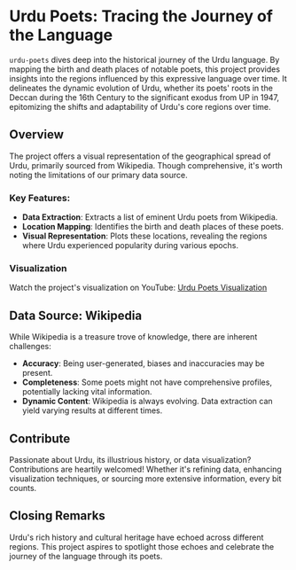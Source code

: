 # Urdu Poets: Tracing the Journey of the Language

`urdu-poets` dives deep into the historical journey of the Urdu language. By mapping the birth and death places of notable poets, this project provides insights into the regions influenced by this expressive language over time. It delineates the dynamic evolution of Urdu, whether its poets' roots in the Deccan during the 16th Century to the significant exodus from UP in 1947, epitomizing the shifts and adaptability of Urdu's core regions over time.

## Overview

The project offers a visual representation of the geographical spread of Urdu, primarily sourced from Wikipedia. Though comprehensive, it's worth noting the limitations of our primary data source.

### Key Features:

- **Data Extraction**: Extracts a list of eminent Urdu poets from Wikipedia.
- **Location Mapping**: Identifies the birth and death places of these poets.
- **Visual Representation**: Plots these locations, revealing the regions where Urdu experienced popularity during various epochs.

### Visualization

Watch the project's visualization on YouTube: [Urdu Poets Visualization](https://youtu.be/FHDxRxc2GHw)

## Data Source: Wikipedia

While Wikipedia is a treasure trove of knowledge, there are inherent challenges:

- **Accuracy**: Being user-generated, biases and inaccuracies may be present.
- **Completeness**: Some poets might not have comprehensive profiles, potentially lacking vital information.
- **Dynamic Content**: Wikipedia is always evolving. Data extraction can yield varying results at different times.

## Contribute

Passionate about Urdu, its illustrious history, or data visualization? Contributions are heartily welcomed! Whether it's refining data, enhancing visualization techniques, or sourcing more extensive information, every bit counts.

## Closing Remarks

Urdu's rich history and cultural heritage have echoed across different regions. This project aspires to spotlight those echoes and celebrate the journey of the language through its poets.
